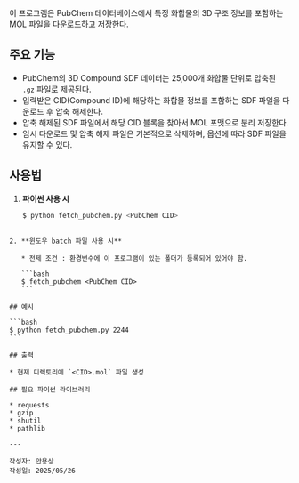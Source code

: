 이 프로그램은 PubChem 데이터베이스에서 특정 화합물의 3D 구조 정보를 포함하는 MOL 파일을 다운로드하고 저장한다.

## 주요 기능
- PubChem의 3D Compound SDF 데이터는 25,000개 화합물 단위로 압축된 `.gz` 파일로 제공된다.  
- 입력받은 CID(Compound ID)에 해당하는 화합물 정보를 포함하는 SDF 파일을 다운로드 후 압축 해제한다.  
- 압축 해제된 SDF 파일에서 해당 CID 블록을 찾아서 MOL 포맷으로 분리 저장한다.  
- 임시 다운로드 및 압축 해제 파일은 기본적으로 삭제하며, 옵션에 따라 SDF 파일을 유지할 수 있다.

## 사용법

1. **파이썬 사용 시**  
   ```bash
   $ python fetch_pubchem.py <PubChem CID>
````

2. **윈도우 batch 파일 사용 시**

   * 전제 조건 : 환경변수에 이 프로그램이 있는 폴더가 등록되어 있어야 함.

   ```bash
   $ fetch_pubchem <PubChem CID> 
   ```

## 예시

```bash
$ python fetch_pubchem.py 2244
```

## 출력

* 현재 디렉토리에 `<CID>.mol` 파일 생성

## 필요 파이썬 라이브러리

* requests
* gzip
* shutil
* pathlib

---

작성자: 안용상
작성일: 2025/05/26

